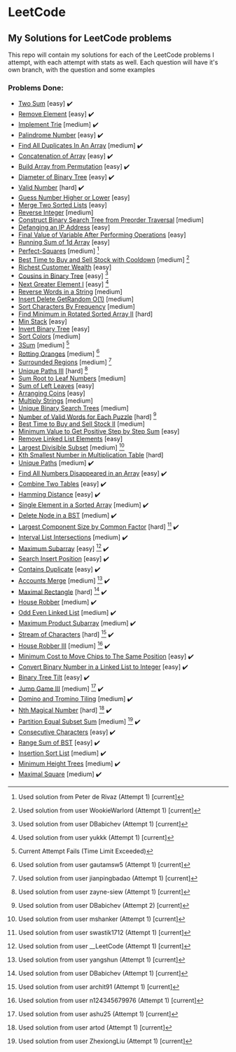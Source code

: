 # LeetCode
## My Solutions for LeetCode problems

  This repo will contain my solutions for each of the LeetCode problems I attempt, with each attempt with stats as well.
Each question will have it's own branch, with the question and some examples

### Problems Done:
  - [Two Sum](https://github.com/theLittleBigZ/LeetCode/tree/main/Two%20Sum) [easy] :heavy_check_mark:
  - [Remove Element](https://github.com/theLittleBigZ/LeetCode/tree/main/Remove%20Element) [easy] :heavy_check_mark:
  - [Implement Trie](https://github.com/theLittleBigZ/LeetCode/tree/main/Implement%20Trie) [medium] :heavy_check_mark:
  - [Palindrome Number](https://github.com/theLittleBigZ/LeetCode/tree/main/Palindrome%20Number) [easy] :heavy_check_mark:
  - [Find All Duplicates In An Array](https://github.com/theLittleBigZ/LeetCode/tree/main/Find%20All%20Duplicates%20In%20An%20Array) [medium] :heavy_check_mark:
  - [Concatenation of Array](https://github.com/theLittleBigZ/LeetCode/tree/main/Concatenation%20of%20Array) [easy] :heavy_check_mark:
  - [Build Array from Permutation](https://github.com/theLittleBigZ/LeetCode/tree/main/Build%20Array%20from%20Permutation) [easy] :heavy_check_mark:
  - [Diameter of Binary Tree](https://github.com/theLittleBigZ/LeetCode/tree/main/Diameter%20of%20Binary%20Tree) [easy] ✔️
  - [Valid Number](https://github.com/theLittleBigZ/LeetCode/tree/main/Valid%20Number) [hard] ✔️
  - [Guess Number Higher or Lower](https://github.com/theLittleBigZ/LeetCode/tree/Guess-Number-Higher-or-Lower) [easy]
  - [Merge Two Sorted Lists](https://github.com/theLittleBigZ/LeetCode/tree/Merge-Two-Sorted-Lists) [easy]
  - [Reverse Integer](https://github.com/theLittleBigZ/LeetCode/tree/Reverse-Integer) [medium]
  - [Construct Binary Search Tree from Preorder Traversal](https://github.com/theLittleBigZ/LeetCode/tree/Construct-Binary-Search-Tree-from-Preorder-Traversal) [medium]
  - [Defanging an IP Address](https://github.com/theLittleBigZ/LeetCode/tree/Defanging-an-IP-Address) [easy]
  - [Final Value of Variable After Performing Operations](https://github.com/theLittleBigZ/LeetCode/tree/Final-Value-of-Variable-After-Performing-Operations) [easy]
  - [Running Sum of 1d Array](https://github.com/theLittleBigZ/LeetCode/tree/Running-Sum-of-1d-Array) [easy]
  - [Perfect-Squares](https://github.com/theLittleBigZ/LeetCode/tree/Perfect-Squares) [medium] [^2]
  - [Best Time to Buy and Sell Stock with Cooldown](https://github.com/theLittleBigZ/LeetCode/tree/Best-Time-to-Buy-and-Sell-Stock-with-Cooldown) [medium] [^3]
  - [Richest Customer Wealth](https://github.com/theLittleBigZ/LeetCode/tree/Richest-Customer-Wealth) [easy]
  - [Cousins in Binary Tree](https://github.com/theLittleBigZ/LeetCode/tree/Cousins-in-Binary-Tree) [easy] [^4]
  - [Next Greater Element I](https://github.com/theLittleBigZ/LeetCode/tree/Next-Greater-Element-I) [easy] [^5]
  - [Reverse Words in a String](https://github.com/theLittleBigZ/LeetCode/tree/Reverse-Words-in-a-String) [medium]
  - [Insert Delete GetRandom O(1)](https://github.com/theLittleBigZ/LeetCode/tree/Insert-Delete-GetRandom-O(1)) [medium]
  - [Sort Characters By Frequency](https://github.com/theLittleBigZ/LeetCode/tree/Sort-Characters-By-Frequency) [medium]
  - [Find Minimum in Rotated Sorted Array II](https://github.com/theLittleBigZ/LeetCode/tree/Find-Minimum-in-Rotated-Sorted-Array-II) [hard]
  - [Min Stack](https://github.com/theLittleBigZ/LeetCode/tree/Min-Stack) [easy]
  - [Invert Binary Tree](https://github.com/theLittleBigZ/LeetCode/tree/Invert-Binary-Tree) [easy]
  - [Sort Colors](https://github.com/theLittleBigZ/LeetCode/tree/Sort-Colors) [medium]
  - [3Sum](https://github.com/theLittleBigZ/LeetCode/tree/3Sum) [medium] [^6]
  - [Rotting Oranges](https://github.com/theLittleBigZ/LeetCode/tree/Rotting-Oranges) [medium] [^7]
  - [Surrounded Regions](https://github.com/theLittleBigZ/LeetCode/tree/Surrounded-Regions) [medium] [^8]
  - [Unique Paths III](https://github.com/theLittleBigZ/LeetCode/tree/Unique-Paths-III) [hard] [^9]
  - [Sum Root to Leaf Numbers](https://github.com/theLittleBigZ/LeetCode/tree/Sum-Root-to-Leaf-Numbers) [medium]
  - [Sum of Left Leaves](https://github.com/theLittleBigZ/LeetCode/tree/Sum-of-Left-Leaves) [easy]
  - [Arranging Coins](https://github.com/theLittleBigZ/LeetCode/tree/Arranging-Coins) [easy]
  - [Multiply Strings](https://github.com/theLittleBigZ/LeetCode/tree/Multiply-Strings) [medium]
  - [Unique Binary Search Trees](https://github.com/theLittleBigZ/LeetCode/tree/Unique-Binary-Search-Trees) [medium]
  - [Number of Valid Words for Each Puzzle](https://github.com/theLittleBigZ/LeetCode/tree/Number-of-Valid-Words-for-Each-Puzzle) [hard] [^10]
  - [Best Time to Buy and Sell Stock II](https://github.com/theLittleBigZ/LeetCode/tree/Best-Time-to-Buy-and-Sell-Stock-II) [medium]
  - [Minimum Value to Get Positive Step by Step Sum](https://github.com/theLittleBigZ/LeetCode/tree/Minimum-Value-to-Get-Positive-Step-by-Step-Sum) [easy]
  - [Remove Linked List Elements](https://github.com/theLittleBigZ/LeetCode/tree/Remove-Linked-List-Elements) [easy]
  - [Largest Divisible Subset](https://github.com/theLittleBigZ/LeetCode/tree/Largest-Divisible-Subset) [medium] [^11]
  - [Kth Smallest Number in Multiplication Table](https://github.com/theLittleBigZ/LeetCode/tree/Kth-Smallest-Number-in-Multiplication-Table) [hard]
  - [Unique Paths](https://github.com/theLittleBigZ/LeetCode/tree/main/Unique%20Paths) [medium] :heavy_check_mark:
  - [Find All Numbers Disappeared in an Array](https://github.com/theLittleBigZ/LeetCode/tree/main/Find%20All%20Numbers%20Disappeared%20in%20an%20Array) [easy] :heavy_check_mark:
  - [Combine Two Tables](https://github.com/theLittleBigZ/LeetCode/tree/main/Combine%20Two%20Tables) [easy] :heavy_check_mark:
  - [Hamming Distance](https://github.com/theLittleBigZ/LeetCode/tree/main/Hamming%20Distance) [easy] :heavy_check_mark:
  - [Single Element in a Sorted Array](https://github.com/theLittleBigZ/LeetCode/tree/main/Single%20Element%20in%20a%20Sorted%20Array) [medium] :heavy_check_mark:
  - [Delete Node in a BST](https://github.com/theLittleBigZ/LeetCode/tree/main/Delete%20Node%20in%20a%20BST) [medium] :heavy_check_mark:
  - [Largest Component Size by Common Factor](https://github.com/theLittleBigZ/LeetCode/tree/main/Largest%20Component%20Size%20by%20Common%20Factor) [hard] [^12] :heavy_check_mark:
  - [Interval List Intersections](https://github.com/theLittleBigZ/LeetCode/tree/main/Interval%20List%20Intersections) [medium] :heavy_check_mark:
  - [Maximum Subarray](https://github.com/theLittleBigZ/LeetCode/tree/main/Maximum%20Subarray) [easy] [^13] :heavy_check_mark:
  - [Search Insert Position](https://github.com/theLittleBigZ/LeetCode/tree/main/Search%20Insert%20Position) [easy] :heavy_check_mark:
  - [Contains Duplicate](https://github.com/theLittleBigZ/LeetCode/tree/main/Contains%20Duplicate) [easy] :heavy_check_mark:
  - [Accounts Merge](https://github.com/theLittleBigZ/LeetCode/tree/main/Accounts%20Merge) [medium] [^14] :heavy_check_mark:
  - [Maximal Rectangle](https://github.com/theLittleBigZ/LeetCode/tree/main/Maximal%20Rectangle) [hard] [^15] :heavy_check_mark:
  - [House Robber](https://github.com/theLittleBigZ/LeetCode/tree/main/House%20Robber) [medium] ✔️
  - [Odd Even Linked List](https://github.com/theLittleBigZ/LeetCode/tree/main/Odd%20Even%20Linked%20List) [medium] ✔️
  - [Maximum Product Subarray](https://github.com/theLittleBigZ/LeetCode/tree/main/Maximum%20Product%20Subarray) [medium] ✔️
  - [Stream of Characters](https://github.com/theLittleBigZ/LeetCode/tree/main/Stream%20of%20Characters) [hard] [^16] ✔️
  - [House Robber III](https://github.com/theLittleBigZ/LeetCode/tree/main/House%20Robber%20III) [medium] [^17] ✔️
  - [Minimum Cost to Move Chips to The Same Position](https://github.com/theLittleBigZ/LeetCode/tree/main/Minimum%20Cost%20to%20Move%20Chips%20to%20The%20Same%20Position) [easy] ✔️
  - [Convert Binary Number in a Linked List to Integer](https://github.com/theLittleBigZ/LeetCode/tree/main/Convert%20Binary%20Number%20in%20a%20Linked%20List%20to%20Integer) [easy] ✔️
  - [Binary Tree Tilt](https://github.com/theLittleBigZ/LeetCode/tree/main/Binary%20Tree%20Tilt) [easy] ✔️
  - [Jump Game III](https://github.com/theLittleBigZ/LeetCode/tree/main/Jump%20Game%20III) [medium] [^18] ✔️
  - [Domino and Tromino Tiling](https://github.com/theLittleBigZ/LeetCode/tree/main/Domino%20and%20Tromino%20Tiling) [medium] ✔️
  - [Nth Magical Number](https://github.com/theLittleBigZ/LeetCode/tree/main/Nth%20Magical%20Number) [hard] [^19] ✔️
  - [Partition Equal Subset Sum](https://github.com/theLittleBigZ/LeetCode/tree/main/Partition%20Equal%20Subset%20Sum) [medium] [^20] ✔️
  - [Consecutive Characters](https://github.com/theLittleBigZ/LeetCode/tree/main/Consecutive%20Characters) [easy] ✔️
  - [Range Sum of BST](https://github.com/theLittleBigZ/LeetCode/tree/main/Range%20Sum%20of%20BST) [easy] ✔️
  - [Insertion Sort List](https://github.com/theLittleBigZ/LeetCode/tree/main/Insertion%20Sort%20List) [medium] ✔️
  - [Minimum Height Trees](https://github.com/theLittleBigZ/LeetCode/tree/main/Minimum%20Height%20Trees) [medium] ✔️
  - [Maximal Square](https://github.com/theLittleBigZ/LeetCode/tree/main/Maximal%20Square) [medium] ✔️

[^2]: Used solution from Peter de Rivaz (Attempt 1) [current]
[^3]: Used solution from user WookieWarlord (Attempt 1) [current]
[^4]: Used solution from user DBabichev (Attempt 1) [current]
[^5]: Used solution from user yukkk (Attempt 1) [current]
[^6]: Current Attempt Fails (Time Limit Exceeded)
[^7]: Used solution from user gautamsw5 (Attempt 1) [current]
[^8]: Used solution from user jianpingbadao (Attempt 1) [current]
[^9]: Used solution from user zayne-siew (Attempt 1) [current]
[^10]: Used solution from user DBabichev (Attempt 2) [current]
[^11]: Used solution from user mshanker (Attempt 1) [current]
[^12]: Used solution from user swastik1712 (Attempt 1) [current]
[^13]: Used solution from user __LeetCode (Attempt 1) [current]
[^14]: Used solution from user yangshun (Attempt 1) [current]
[^15]: Used solution from user DBabichev (Attempt 1) [current]
[^16]: Used solution from user archit91 (Attempt 1) [current]
[^17]: Used solution from user n124345679976 (Attempt 1) [current]
[^18]: Used solution from user ashu25 (Attempt 1) [current]
[^19]: Used solution from user artod (Attempt 1) [current]
[^20]: Used solution from user ZhexiongLiu (Attempt 1) [current]
